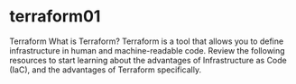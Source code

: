 # terraform01
Terraform
What is Terraform? 
Terraform is a tool that allows you to define infrastructure in human and machine-readable code. Review the following resources to start learning about the advantages of Infrastructure as Code (IaC), and the advantages of Terraform specifically.
